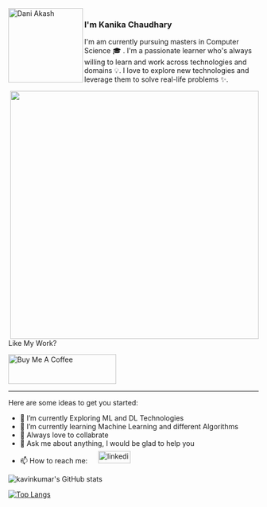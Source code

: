 

<!--
**kanika02/Kanika02** is a ✨ _special_ ✨ repository because its `README.md` (this file) appears on your GitHub profile.

Here are some ideas to get you started:

- 🔭 I’m currently working on ...
- 🌱 I’m currently learning ...
- 👯 I’m looking to collaborate on ...
- 🤔 I’m looking for help with ...
- 💬 Ask me about ...
- 📫 How to reach me: ...
- 😄 Pronouns: ...
- ⚡ Fun fact: ...
-->



<img align="left" width="150" height="150" alt="Dani Akash" src="https://raw.githubusercontent.com/DaniAkash/DaniAkash/master/assets/avatar.png"/>

### I'm Kanika Chaudhary

I'm am currently pursuing masters in Computer Science 🎓 . I'm a passionate learner who's always willing to learn and work across technologies and domains 💡. I love to explore new technologies and leverage them to solve real-life problems ✨. 

 <img align="right" src="https://cdn.dribbble.com/users/5911/screenshots/1382887/media/46be3ea3f295bd7fb978122d6ebba32c.gif" width="500">

<br>

Like My Work?

<a  target="_blank"><img src="https://cdn.buymeacoffee.com/buttons/v2/default-yellow.png" alt="Buy Me A Coffee" height="60px" width="217px" ></a>


<hr>
Here are some ideas to get you started:

- 🔭 I’m currently Exploring ML and DL Technologies
- 🌱 I’m currently learning Machine Learning and different Algorithms
- 👯 Always love to collabrate 
- 💬 Ask me about anything, I would be glad to help you
- 📫 How to reach me: <span> &emsp; <a href="https://www.linkedin.com/in/kanika-chaudhary-911451130/"> <img src="https://img.shields.io/badge/linkedin-%231E77B5.svg?&style=for-the-badge&logo=linkedin&logoColor=white" style="padding-top: 7px;" alt="linkedin" width="65" height="25"/></a></span>



![kavinkumar's GitHub stats](https://github-readme-stats.vercel.app/api?username=kanika02&show_icons=true&theme=radical)


[![Top Langs](https://github-readme-stats.vercel.app/api/top-langs/?username=kanika02&langs_count=8&layout=compact)](https://github.com/kanika02/github-readme-stats)


